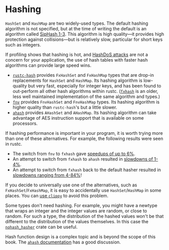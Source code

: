 # Hashing

`HashSet` and `HashMap` are two widely-used types. The default hashing
algorithm is not specified, but at the time of writing the default is an
algorithm called [SipHash 1-3]. This algorithm is high quality—it provides high
protection against collisions—but is relatively slow, particular for short keys
such as integers.

[SipHash 1-3]: https://en.wikipedia.org/wiki/SipHash

If profiling shows that hashing is hot, and [HashDoS attacks] are not a concern
for your application, the use of hash tables with faster hash algorithms can
provide large speed wins.
- [`rustc-hash`] provides `FxHashSet` and `FxHashMap` types that are drop-in
  replacements for `HashSet` and `HashMap`. Its hashing algorithm is
  low-quality but very fast, especially for integer keys, and has been found to
  out-perform all other hash algorithms within rustc. ([`fxhash`] is an older,
  less well maintained implementation of the same algorithm and types.)
- [`fnv`] provides `FnvHashSet` and `FnvHashMap` types. Its hashing algorithm
  is higher quality than `rustc-hash`'s but a little slower.
- [`ahash`] provides `AHashSet` and `AHashMap`. Its hashing algorithm can take
  advantage of AES instruction support that is available on some processors.

[HashDoS attacks]: https://en.wikipedia.org/wiki/Collision_attack
[`rustc-hash`]: https://crates.io/crates/rustc-hash
[`fxhash`]: https://crates.io/crates/fxhash
[`fnv`]: https://crates.io/crates/fnv
[`ahash`]: https://crates.io/crates/ahash

If hashing performance is important in your program, it is worth trying more
than one of these alternatives. For example, the following results were seen in
rustc.
- The switch from `fnv` to `fxhash` gave [speedups of up to 6%][fnv2fx].
- An attempt to switch from `fxhash` to `ahash` resulted in [slowdowns of
  1-4%][fx2a].
- An attempt to switch from `fxhash` back to the default hasher resulted in
  [slowdowns ranging from 4-84%][fx2default]!

[fnv2fx]: https://github.com/rust-lang/rust/pull/37229/commits/00e48affde2d349e3b3bfbd3d0f6afb5d76282a7
[fx2a]: https://github.com/rust-lang/rust/issues/69153#issuecomment-589504301
[fx2default]: https://github.com/rust-lang/rust/issues/69153#issuecomment-589338446

If you decide to universally use one of the alternatives, such as
`FxHashSet`/`FxHashMap`, it is easy to accidentally use `HashSet`/`HashMap` in
some places. You can [use `clippy`] to avoid this problem.

[use `clippy`]: linting.md#disallowing-types

Some types don't need hashing. For example, you might have a newtype that wraps
an integer and the integer values are random, or close to random. For such a
type, the distribution of the hashed values won't be that different to the
distribution of the values themselves. In this case the [`nohash_hasher`] crate
can be useful.

[`nohash_hasher`]: https://crates.io/crates/nohash-hasher

Hash function design is a complex topic and is beyond the scope of this book.
The [`ahash` documentation] has a good discussion. 

[`ahash` documentation]: https://github.com/tkaitchuck/aHash/blob/master/compare/readme.md
